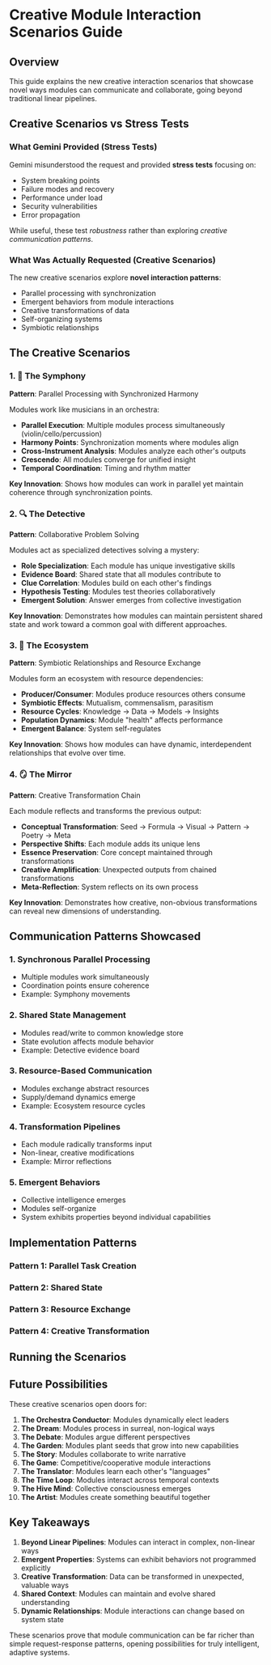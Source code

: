 # Creative Module Interaction Scenarios Guide

## Overview

This guide explains the new creative interaction scenarios that showcase novel ways modules can communicate and collaborate, going beyond traditional linear pipelines.

## Creative Scenarios vs Stress Tests

### What Gemini Provided (Stress Tests)
Gemini misunderstood the request and provided **stress tests** focusing on:
- System breaking points
- Failure modes and recovery
- Performance under load
- Security vulnerabilities
- Error propagation

While useful, these test *robustness* rather than exploring *creative communication patterns*.

### What Was Actually Requested (Creative Scenarios)
The new creative scenarios explore **novel interaction patterns**:
- Parallel processing with synchronization
- Emergent behaviors from module interactions
- Creative transformations of data
- Self-organizing systems
- Symbiotic relationships

## The Creative Scenarios

### 1. 🎼 The Symphony
**Pattern**: Parallel Processing with Synchronized Harmony

Modules work like musicians in an orchestra:
- **Parallel Execution**: Multiple modules process simultaneously (violin/cello/percussion)
- **Harmony Points**: Synchronization moments where modules align
- **Cross-Instrument Analysis**: Modules analyze each other's outputs
- **Crescendo**: All modules converge for unified insight
- **Temporal Coordination**: Timing and rhythm matter

**Key Innovation**: Shows how modules can work in parallel yet maintain coherence through synchronization points.

### 2. 🔍 The Detective
**Pattern**: Collaborative Problem Solving

Modules act as specialized detectives solving a mystery:
- **Role Specialization**: Each module has unique investigative skills
- **Evidence Board**: Shared state that all modules contribute to
- **Clue Correlation**: Modules build on each other's findings
- **Hypothesis Testing**: Modules test theories collaboratively
- **Emergent Solution**: Answer emerges from collective investigation

**Key Innovation**: Demonstrates how modules can maintain persistent shared state and work toward a common goal with different approaches.

### 3. 🌳 The Ecosystem
**Pattern**: Symbiotic Relationships and Resource Exchange

Modules form an ecosystem with resource dependencies:
- **Producer/Consumer**: Modules produce resources others consume
- **Symbiotic Effects**: Mutualism, commensalism, parasitism
- **Resource Cycles**: Knowledge → Data → Models → Insights
- **Population Dynamics**: Module "health" affects performance
- **Emergent Balance**: System self-regulates

**Key Innovation**: Shows how modules can have dynamic, interdependent relationships that evolve over time.

### 4. 🪞 The Mirror
**Pattern**: Creative Transformation Chain

Each module reflects and transforms the previous output:
- **Conceptual Transformation**: Seed → Formula → Visual → Pattern → Poetry → Meta
- **Perspective Shifts**: Each module adds its unique lens
- **Essence Preservation**: Core concept maintained through transformations
- **Creative Amplification**: Unexpected outputs from chained transformations
- **Meta-Reflection**: System reflects on its own process

**Key Innovation**: Demonstrates how creative, non-obvious transformations can reveal new dimensions of understanding.

## Communication Patterns Showcased

### 1. **Synchronous Parallel Processing**
- Multiple modules work simultaneously
- Coordination points ensure coherence
- Example: Symphony movements

### 2. **Shared State Management**
- Modules read/write to common knowledge store
- State evolution affects module behavior
- Example: Detective evidence board

### 3. **Resource-Based Communication**
- Modules exchange abstract resources
- Supply/demand dynamics emerge
- Example: Ecosystem resource cycles

### 4. **Transformation Pipelines**
- Each module radically transforms input
- Non-linear, creative modifications
- Example: Mirror reflections

### 5. **Emergent Behaviors**
- Collective intelligence emerges
- Modules self-organize
- System exhibits properties beyond individual capabilities

## Implementation Patterns

### Pattern 1: Parallel Task Creation


### Pattern 2: Shared State


### Pattern 3: Resource Exchange


### Pattern 4: Creative Transformation


## Running the Scenarios



## Future Possibilities

These creative scenarios open doors for:

1. **The Orchestra Conductor**: Modules dynamically elect leaders
2. **The Dream**: Modules process in surreal, non-logical ways
3. **The Debate**: Modules argue different perspectives
4. **The Garden**: Modules plant seeds that grow into new capabilities
5. **The Story**: Modules collaborate to write narrative
6. **The Game**: Competitive/cooperative module interactions
7. **The Translator**: Modules learn each other's "languages"
8. **The Time Loop**: Modules interact across temporal contexts
9. **The Hive Mind**: Collective consciousness emerges
10. **The Artist**: Modules create something beautiful together

## Key Takeaways

1. **Beyond Linear Pipelines**: Modules can interact in complex, non-linear ways
2. **Emergent Properties**: Systems can exhibit behaviors not programmed explicitly
3. **Creative Transformation**: Data can be transformed in unexpected, valuable ways
4. **Shared Context**: Modules can maintain and evolve shared understanding
5. **Dynamic Relationships**: Module interactions can change based on system state

These scenarios prove that module communication can be far richer than simple request-response patterns, opening possibilities for truly intelligent, adaptive systems.
